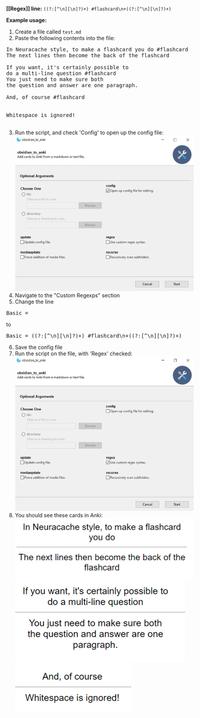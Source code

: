 **[[Regex]] line:** `((?:[^\n][\n]?)+) #flashcard\n+((?:[^\n][\n]?)+)`

**Example usage:**
1. Create a file called `test.md`
2. Paste the following contents into the file:

<pre>
In Neuracache style, to make a flashcard you do #flashcard
The next lines then become the back of the flashcard

If you want, it's certainly possible to
do a multi-line question #flashcard
You just need to make sure both
the question and answer are one paragraph.

And, of course #flashcard


Whitespace is ignored!

</pre>
3. Run the script, and check 'Config' to open up the config file:  
![GUI](Images/GUI_config.png)
4. Navigate to the "Custom Regexps" section
5. Change the line
<pre>
Basic =
</pre>
to  
<pre>
Basic = ((?:[^\n][\n]?)+) #flashcard\n+((?:[^\n][\n]?)+)
</pre>
6. Save the config file
7. Run the script on the file, with 'Regex' checked:  
![GUI](Images/GUI_regex.png)
8. You should see these cards in Anki:  
![neuracache_1](Images/Neuracache_1.png)  
![neuracache_2](Images/Neuracache_2.png)  
![neuracache_3](Images/Neuracache_3.png)  